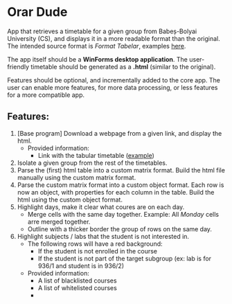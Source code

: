 # Orar Dude

App that retrieves a timetable for a given group from Babeș-Bolyai University (CS), and displays it in a more readable format than the original. The intended source format is *Format Tabelar*, examples [here](https://www.cs.ubbcluj.ro/files/orar/2023-2/tabelar/index.html).

The app itself should be a **WinForms desktop application**. The user-friendly timetable should be generated as a **.html** (similar to the original).

Features should be optional, and incrementally added to the core app. The user can enable more features, for more data processing, or less features for a more compatible app.

## Features:

1. [Base program] Download a webpage from a given link, and display the html.
    * Provided information:
        * Link with the tabular timetable ([example](https://www.cs.ubbcluj.ro/files/orar/2023-2/tabelar/IE3.html))
2. Isolate a given group from the rest of the timetables.
3. Parse the (first) html table into a custom matrix format. Build the html file manually using the custom matrix format.
4. Parse the custom matrix format into a custom object format. Each row is now an object, with properties for each column in the table. Build the html using the custom object format.
5. Highlight days, make it clear what coures are on each day.
    * Merge cells with the same day together. Example: All *Monday* cells arre merged together.
    * Outline with a thicker border the group of rows on the same day.
6. Highlight subjects / labs that the student is not interested in.
    * The following rows will have a red background:
        * If the student is not enrolled in the course
        * If the student is not part of the target subgroup (ex: lab is for 936/1 and student is in 936/2)
    * Provided information:
        * A list of blacklisted courses
        * A list of whitelisted courses
        * 
